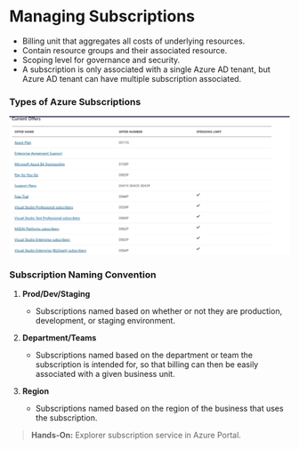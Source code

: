 # Managing Subscriptions

- Billing unit that aggregates all costs of underlying resources.
- Contain resource groups and their associated resource.
- Scoping level for governance and security.
- A subscription is only associated with a single Azure AD tenant, but Azure AD tenant can have multiple subscription associated.

### Types of Azure Subscriptions

![](../assets/Azure_Subsciptions_Type.png)

### Subscription Naming Convention

1. **Prod/Dev/Staging**
	- Subscriptions named based on whether or not they are production, development, or staging environment.

1. **Department/Teams**
	- Subscriptions named based on the department or team the subscription is intended for, so that billing can then be easily associated with a given business unit.

1. **Region**
	- Subscriptions named based on the region of the business that uses the subscription.


> **Hands-On:** Explorer subscription service in Azure Portal.